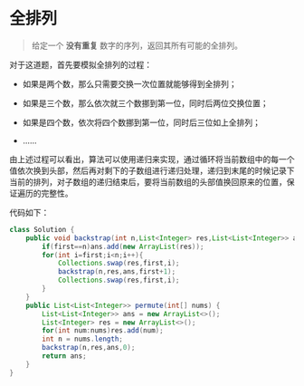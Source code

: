 # 全排列

> 给定一个 **没有重复** 数字的序列，返回其所有可能的全排列。

对于这道题，首先要模拟全排列的过程：

- 如果是两个数，那么只需要交换一次位置就能够得到全排列；
- 如果是三个数，那么依次就三个数挪到第一位，同时后两位交换位置；
- 如果是四个数，依次将四个数挪到第一位，同时后三位如上全排列；

- ……

由上述过程可以看出，算法可以使用递归来实现，通过循环将当前数组中的每一个值依次换到头部，然后再对剩下的子数组进行递归处理，递归到末尾的时候记录下当前的排列，对子数组的递归结束后，要将当前数组的头部值换回原来的位置，保证遍历的完整性。

代码如下：

```java
class Solution {
    public void backstrap(int n,List<Integer> res,List<List<Integer>> ans,int first){
        if(first==n)ans.add(new ArrayList(res));
        for(int i=first;i<n;i++){
            Collections.swap(res,first,i);
            backstrap(n,res,ans,first+1);
            Collections.swap(res,first,i);
        }
    }
    public List<List<Integer>> permute(int[] nums) {
        List<List<Integer>> ans = new ArrayList<>();
        List<Integer> res = new ArrayList<>();
        for(int num:nums)res.add(num);
        int n = nums.length;
        backstrap(n,res,ans,0);
        return ans;
    }
}
```

